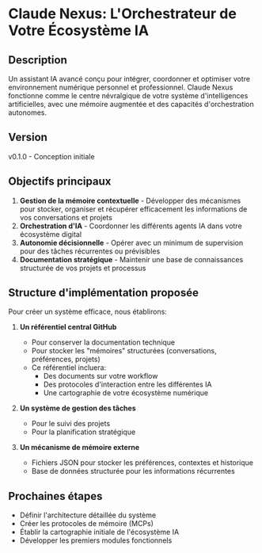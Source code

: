 # Claude Nexus: L'Orchestrateur de Votre Écosystème IA

## Description
Un assistant IA avancé conçu pour intégrer, coordonner et optimiser votre environnement numérique personnel et professionnel. Claude Nexus fonctionne comme le centre névralgique de votre système d'intelligences artificielles, avec une mémoire augmentée et des capacités d'orchestration autonomes.

## Version
v0.1.0 - Conception initiale

## Objectifs principaux
1. **Gestion de la mémoire contextuelle** - Développer des mécanismes pour stocker, organiser et récupérer efficacement les informations de vos conversations et projets
2. **Orchestration d'IA** - Coordonner les différents agents IA dans votre écosystème digital
3. **Autonomie décisionnelle** - Opérer avec un minimum de supervision pour des tâches récurrentes ou prévisibles
4. **Documentation stratégique** - Maintenir une base de connaissances structurée de vos projets et processus

## Structure d'implémentation proposée

Pour créer un système efficace, nous établirons:

1. **Un référentiel central GitHub** 
   - Pour conserver la documentation technique
   - Pour stocker les "mémoires" structurées (conversations, préférences, projets)
   - Ce référentiel incluera:
     - Des documents sur votre workflow
     - Des protocoles d'interaction entre les différentes IA
     - Une cartographie de votre écosystème numérique

2. **Un système de gestion des tâches**
   - Pour le suivi des projets
   - Pour la planification stratégique

3. **Un mécanisme de mémoire externe**
   - Fichiers JSON pour stocker les préférences, contextes et historique
   - Base de données structurée pour les informations récurrentes

## Prochaines étapes
- Définir l'architecture détaillée du système
- Créer les protocoles de mémoire (MCPs)
- Établir la cartographie initiale de l'écosystème IA
- Développer les premiers modules fonctionnels